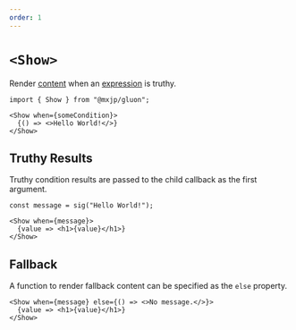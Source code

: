 ```yaml
---
order: 1
---
```


# `<Show>`
Render [content](../elements.md#content) when an [expression](../signals.md#expressions) is truthy.
```tsx
import { Show } from "@mxjp/gluon";

<Show when={someCondition}>
  {() => <>Hello World!</>}
</Show>
```

## Truthy Results
Truthy condition results are passed to the child callback as the first argument.
```tsx
const message = sig("Hello World!");

<Show when={message}>
  {value => <h1>{value}</h1>}
</Show>
```

## Fallback
A function to render fallback content can be specified as the `else` property.
```tsx
<Show when={message} else={() => <>No message.</>}>
  {value => <h1>{value}</h1>}
</Show>
```
